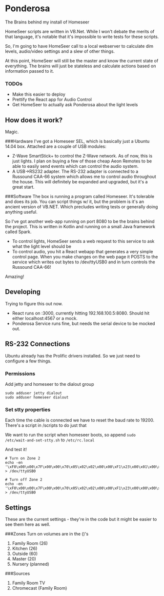# Ponderosa
The Brains behind my install of Homeseer

HomeSeer scripts are written in VB.Net. While I won't debate the merits of that language,
it's notable that it's impossible to write tests for these scripts.

So, I'm going to have HomeSeer call to a local webserver to calculate dim levels, audio/video settings and a slew of other
things.

At this point, HomeSeer will still be the master and know the current state of everything. The brains will just be stateless
and calculate actions based on information passed to it.


### TODOs
* Make this easier to deploy
* Prettify the React app for Audio Control
* Get HomeSeer to actually ask Ponderosa about the light levels


## How does it work?
Magic.

###Hardware
I've got a Homeseer SEL, which is basically just a Ubuntu 14.04 box. Attached are a couple of USB modules:
* Z-Wave SmartStick+ to control the Z-Wave network. As of now, this is just lights. I plan on buying a few of those
cheap Aeon Remotes to be able to easily send events which can control the audio system.
* A USB->RS232 adapter. The RS-232 adapter is connected to a Russound CAA-66 system which allows me
to control audio throughout the house. This will definitely be expanded and upgraded, but it's a great start.

###Software
The box is running a program called Homeseer. It's tolerable and does its job. You can script things w/ it, but the problem
is it's an ancient version of VB.NET. Which precludes writing tests or generally doing anything useful.

So I've got another web-app running on port 8080 to be the brains behind the project. This is written in Kotlin and running
on a small Java framework called Spark.
* To control lights, HomeSeer sends a web request to this service to ask what the light level should be
* To control audio, you hit a React webapp that generates a very simple control page. When you make changes on the
web page it POSTS to the service which writes out bytes to /dev/ttyUSB0 and in turn controls the Russound CAA-66!

Amazing!


## Developing

Trying to figure this out now.
* React runs on :3000, currently hitting 192.168.100.5:8080. Should hit either localhost:4567 or a mock.
* Ponderosa Service runs fine, but needs the serial device to be mocked out.


## RS-232 Connections
Ubuntu already has the Prolific drivers installed. So we just need to configure a few things.

### Permissions
Add jetty and homeseer to the dialout group
```
sudo adduser jetty dialout
sudo adduser homeseer dialout
```

### Set stty properties
Each time the cable is connected we have to reset the baud rate to 19200. There's a script in /scripts to do just that

We want to run the script when homeseer boots, so append `sudo /etc/wait-and-set-stty.sh` to `/etc/rc.local`

And test it!
```
# Turn on Zone 2
echo -en '\xF0\x00\x00\x7F\x00\x00\x70\x05\x02\x02\x00\x00\xF1\x23\x00\x01\x00\x01\x00\x01\x13\xF7' > /dev/ttyUSB0

# Turn off Zone 2
echo -en '\xF0\x00\x00\x7F\x00\x00\x70\x05\x02\x02\x00\x00\xF1\x23\x00\x00\x00\x01\x00\x01\x12\xF7' > /dev/ttyUSB0
```


## Settings
These are the current settings - they're in the code but it might be easier to see them here as well.

###Zones
Turn on volumes are in the ()'s
1. Family Room (26)
1. Kitchen (26)
1. Outside (60)
1. Master (20)
1. Nursery (planned)

###Sources
1. Family Room TV
1. Chromecast (Family Room)
